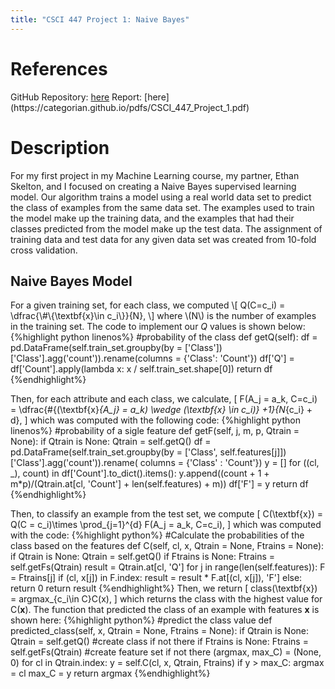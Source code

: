 ```yaml
---
title: "CSCI 447 Project 1: Naive Bayes"
---
```


<h1>References</h1>
GitHub Repository: <a href = "https://github.com/CategorIAN/CSCI447_Project_1">here</a>
Report: [here](https://categorian.github.io/pdfs/CSCI_447_Project_1.pdf)

<h1>Description</h1>

<p>
For my first project in my Machine Learning course, my partner, Ethan Skelton, and I focused on creating a Naive Bayes supervised learning model. Our algorithm trains a model using a real world data set to predict the class of examples from the same data set. The examples used to train the model make up the training data, and the examples that had their classes predicted from the model make up the test data. The assignment of training data and test data for any given data set was created from 10-fold cross validation. 
</p>

<h2>Naive Bayes Model</h2>

<p>
For a given training set, for each class, we computed
\[
Q(C=c_i) = \dfrac{\#\{\textbf{x}\in c_i\}}{N},
\]
where \(N\) is the number of examples in the training set. The code to implement our <i>Q</i> values is shown below:
{%highlight python linenos%}
#probability of the class
def getQ(self):
        df = pd.DataFrame(self.train_set.groupby(by = ['Class'])['Class'].agg('count')).rename(columns =
                                                                                               {'Class': 'Count'})
        df['Q'] = df['Count'].apply(lambda x: x / self.train_set.shape[0])
        return df
{%endhighlight%}
  
  
Then, for each attribute and each class, we calculate, 
\[
F(A_j = a_k, C=c_i) = \dfrac{\#\{(\textbf{x}_{A_j} = a_k) \wedge (\textbf{x} \in c_i)\} +1}{N_{c_i} + d},
\]
which was computed with the following code:
{%highlight python linenos%}
#probability of a sigle feature 
    def getF(self, j, m, p, Qtrain = None): 
        if Qtrain is None: Qtrain = self.getQ()
        df = pd.DataFrame(self.train_set.groupby(by = ['Class', self.features[j]])['Class'].agg('count')).rename(
                                                                                        columns = {'Class' : 'Count'})
        y = []
        for ((cl, _), count) in df['Count'].to_dict().items():
            y.append((count + 1 + m*p)/(Qtrain.at[cl, 'Count'] + len(self.features) + m)) 
        df['F'] = y
        return df
{%endhighlight%}

Then, to classify an example from the test set, we compute 
\[
C(\textbf{x}) = Q(C = c_i)\times \prod_{j=1}^{d} F(A_j = a_k, C=c_i),
\]
which was computed with the code:
{%highlight python%}
#Calculate the probabilities of the class based on the features
    def C(self, cl, x, Qtrain = None, Ftrains = None):
        if Qtrain is None: Qtrain = self.getQ()
        if Ftrains is None: Ftrains = self.getFs(Qtrain)
        result = Qtrain.at[cl, 'Q']
        for j in range(len(self.features)):
            F = Ftrains[j]
            if (cl, x[j]) in F.index:
                result = result * F.at[(cl, x[j]), 'F']
            else: return 0
        return result
{%endhighlight%}
Then, we return 
\[
class(\textbf{x}) = argmax_{c_i\in C}C(x),
\]
which returns the class with the highest value for C(<b>x</b>). The function that predicted the class of an example with features <b>x</b> is shown here:
{%highlight python%}
#predict the class value
    def predicted_class(self, x, Qtrain = None, Ftrains = None):
        if Qtrain is None: Qtrain = self.getQ()  #create class if not there
        if Ftrains is None: Ftrains = self.getFs(Qtrain)  #create feature set if not there
        (argmax, max_C) = (None, 0) 
        for cl in Qtrain.index:
            y = self.C(cl, x, Qtrain, Ftrains)
            if y > max_C:
                argmax = cl
                max_C = y
        return argmax
{%endhighlight%}
</p>






